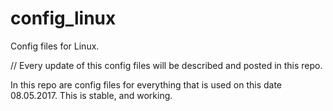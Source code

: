 # config_linux
Config files for Linux.

// Every update of this config files will be described and posted in this repo.

In this repo are config files for everything that is used on this date 08.05.2017. This is stable, and working.
